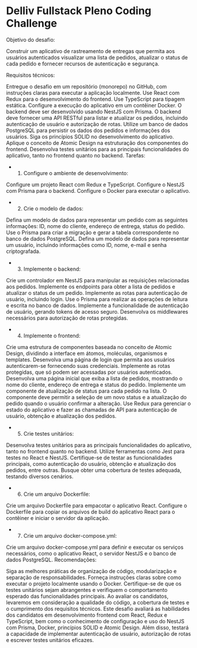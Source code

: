 # Delliv Fullstack Pleno Coding Challenge

Objetivo do desafio:

Construir um aplicativo de rastreamento de entregas que permita aos usuários autenticados visualizar uma lista de pedidos, atualizar o status de cada pedido e fornecer recursos de autenticação e segurança.

Requisitos técnicos:

Entregue o desafio em um repositório (monorepo) no GitHub, com instruções claras para executar a aplicação localmente.
Use React com Redux para o desenvolvimento do frontend.
Use TypeScript para tipagem estática.
Configure a execução do aplicativo em um contêiner Docker.
O backend deve ser desenvolvido usando NestJS com Prisma.
O backend deve fornecer uma API RESTful para listar e atualizar os pedidos, incluindo autenticação de usuário e autorização de rotas.
Utilize um banco de dados PostgreSQL para persistir os dados dos pedidos e informações dos usuários.
Siga os princípios SOLID no desenvolvimento do aplicativo.
Aplique o conceito de Atomic Design na estruturação dos componentes do frontend.
Desenvolva testes unitários para as principais funcionalidades do aplicativo, tanto no frontend quanto no backend.
Tarefas:

- 1. Configure o ambiente de desenvolvimento:

Configure um projeto React com Redux e TypeScript.
Configure o NestJS com Prisma para o backend.
Configure o Docker para executar o aplicativo.

- 2. Crie o modelo de dados:

Defina um modelo de dados para representar um pedido com as seguintes informações: ID, nome do cliente, endereço de entrega, status do pedido.
Use o Prisma para criar a migração e gerar a tabela correspondente no banco de dados PostgreSQL.
Defina um modelo de dados para representar um usuário, incluindo informações como ID, nome, e-mail e senha criptografada.

- 3. Implemente o backend:

Crie um controlador em NestJS para manipular as requisições relacionadas aos pedidos.
Implemente os endpoints para obter a lista de pedidos e atualizar o status de um pedido.
Implemente as rotas para autenticação de usuário, incluindo login.
Use o Prisma para realizar as operações de leitura e escrita no banco de dados.
Implemente a funcionalidade de autenticação de usuário, gerando tokens de acesso seguro.
Desenvolva os middlewares necessários para autorização de rotas protegidas.

- 4. Implemente o frontend:

Crie uma estrutura de componentes baseada no conceito de Atomic Design, dividindo a interface em átomos, moléculas, organismos e templates.
Desenvolva uma página de login que permita aos usuários autenticarem-se fornecendo suas credenciais.
Implemente as rotas protegidas, que só podem ser acessadas por usuários autenticados.
Desenvolva uma página inicial que exiba a lista de pedidos, mostrando o nome do cliente, endereço de entrega e status do pedido.
Implemente um componente de atualização de status para cada pedido na lista. O componente deve permitir a seleção de um novo status e a atualização do pedido quando o usuário confirmar a alteração.
Use Redux para gerenciar o estado do aplicativo e fazer as chamadas de API para autenticação de usuário, obtenção e atualização dos pedidos.

- 5. Crie testes unitários:

Desenvolva testes unitários para as principais funcionalidades do aplicativo, tanto no frontend quanto no backend.
Utilize ferramentas como Jest para testes no React e NestJS.
Certifique-se de testar as funcionalidades principais, como autenticação do usuário, obtenção e atualização dos pedidos, entre outras.
Busque obter uma cobertura de testes adequada, testando diversos cenários.

- 6. Crie um arquivo Dockerfile:

Crie um arquivo Dockerfile para empacotar o aplicativo React.
Configure o Dockerfile para copiar os arquivos de build do aplicativo React para o contêiner e iniciar o servidor da aplicação.

- 7. Crie um arquivo docker-compose.yml:

Crie um arquivo docker-compose.yml para definir e executar os serviços necessários, como o aplicativo React, o servidor NestJS e o banco de dados PostgreSQL.
Recomendações:

Siga as melhores práticas de organização de código, modularização e separação de responsabilidades.
Forneça instruções claras sobre como executar o projeto localmente usando o Docker.
Certifique-se de que os testes unitários sejam abrangentes e verifiquem o comportamento esperado das funcionalidades principais.
Ao avaliar os candidatos, levaremos em consideração a qualidade do código, a cobertura de testes e o cumprimento dos requisitos técnicos.
Este desafio avaliará as habilidades dos candidatos em desenvolvimento frontend com React, Redux e TypeScript, bem como o conhecimento de configuração e uso do NestJS com Prisma, Docker, princípios SOLID e Atomic Design. Além disso, testará a capacidade de implementar autenticação de usuário, autorização de rotas e escrever testes unitários eficazes.
